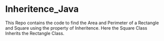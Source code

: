 # Inheritence_Java

This Repo contains the code to find the Area and Perimeter of a Rectangle and Square using the property of Inheritence. Here the Square Class Inherits the Rectangle Class. 
